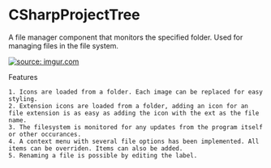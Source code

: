 # CSharpProjectTree
A file manager component that monitors the specified folder. Used for managing files in the file system.

<a href="http://imgur.com/jAJbTLE"><img src="http://i.imgur.com/jAJbTLE.png" title="source: imgur.com" /></a>

Features
```
1. Icons are loaded from a folder. Each image can be replaced for easy styling.
2. Extension icons are loaded from a folder, adding an icon for an file extension is as easy as adding the icon with the ext as the file name.
3. The filesystem is monitored for any updates from the program itself or other occurances.
4. A context menu with several file options has been implemented. All items can be overriden. Items can also be added.
5. Renaming a file is possible by editing the label.
```
